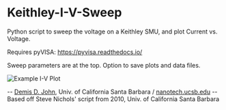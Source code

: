 # Keithley-I-V-Sweep
Python script to sweep the voltage on a Keithley SMU, and plot Current vs. Voltage.

Requires pyVISA: https://pyvisa.readthedocs.io/

Sweep parameters are at the top.  Option to save plots and data files.

![Example I-V Plot](media/I-V_Curve_[2014-43-01_1443.13].png)

-- [Demis D. John](mailto:demis@ucsb.edu), Univ. of California Santa Barbara / [nanotech.ucsb.edu](http://www.nanotech.ucsb.edu)
-- Based off Steve Nichols' script from 2010, Univ. of California Santa Barbara
